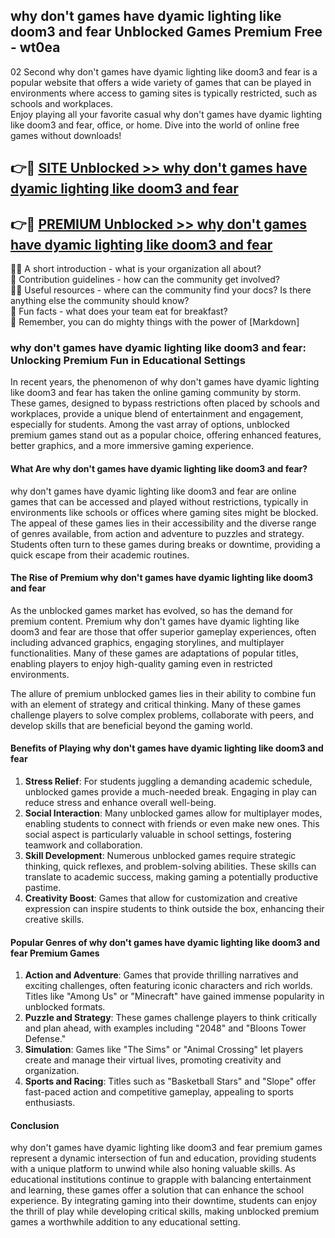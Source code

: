 ## why don't games have dyamic lighting like doom3 and fear Unblocked Games Premium Free - wt0ea

02 Second why don't games have dyamic lighting like doom3 and fear is a popular website that offers a wide variety of games that can be played in environments where access to gaming sites is typically restricted, such as schools and workplaces.  
Enjoy playing all your favorite casual why don't games have dyamic lighting like doom3 and fear, office, or home. Dive into the world of online free games without downloads!

## 👉🔴 [SITE Unblocked >> why don't games have dyamic lighting like doom3 and fear](http://freeplayer.one?title=why_don't_games_have_dyamic_lighting_like_doom3_and_fear&ref=13D)

## 👉🔴 [PREMIUM Unblocked >> why don't games have dyamic lighting like doom3 and fear](http://freeplayer.one?title=why_don't_games_have_dyamic_lighting_like_doom3_and_fear&ref=13D)

🙋‍♀️ A short introduction - what is your organization all about?  
🌈 Contribution guidelines - how can the community get involved?  
👩‍💻 Useful resources - where can the community find your docs? Is there anything else the community should know?  
🍿 Fun facts - what does your team eat for breakfast?  
🧙 Remember, you can do mighty things with the power of [Markdown]

### why don't games have dyamic lighting like doom3 and fear: Unlocking Premium Fun in Educational Settings

In recent years, the phenomenon of why don't games have dyamic lighting like doom3 and fear has taken the online gaming community by storm. These games, designed to bypass restrictions often placed by schools and workplaces, provide a unique blend of entertainment and engagement, especially for students. Among the vast array of options, unblocked premium games stand out as a popular choice, offering enhanced features, better graphics, and a more immersive gaming experience.

#### What Are why don't games have dyamic lighting like doom3 and fear?

why don't games have dyamic lighting like doom3 and fear are online games that can be accessed and played without restrictions, typically in environments like schools or offices where gaming sites might be blocked. The appeal of these games lies in their accessibility and the diverse range of genres available, from action and adventure to puzzles and strategy. Students often turn to these games during breaks or downtime, providing a quick escape from their academic routines.

#### The Rise of Premium why don't games have dyamic lighting like doom3 and fear

As the unblocked games market has evolved, so has the demand for premium content. Premium why don't games have dyamic lighting like doom3 and fear are those that offer superior gameplay experiences, often including advanced graphics, engaging storylines, and multiplayer functionalities. Many of these games are adaptations of popular titles, enabling players to enjoy high-quality gaming even in restricted environments.

The allure of premium unblocked games lies in their ability to combine fun with an element of strategy and critical thinking. Many of these games challenge players to solve complex problems, collaborate with peers, and develop skills that are beneficial beyond the gaming world.

#### Benefits of Playing why don't games have dyamic lighting like doom3 and fear

1.  **Stress Relief**: For students juggling a demanding academic schedule, unblocked games provide a much-needed break. Engaging in play can reduce stress and enhance overall well-being.
2.  **Social Interaction**: Many unblocked games allow for multiplayer modes, enabling students to connect with friends or even make new ones. This social aspect is particularly valuable in school settings, fostering teamwork and collaboration.
3.  **Skill Development**: Numerous unblocked games require strategic thinking, quick reflexes, and problem-solving abilities. These skills can translate to academic success, making gaming a potentially productive pastime.
4.  **Creativity Boost**: Games that allow for customization and creative expression can inspire students to think outside the box, enhancing their creative skills.

#### Popular Genres of why don't games have dyamic lighting like doom3 and fear Premium Games

1.  **Action and Adventure**: Games that provide thrilling narratives and exciting challenges, often featuring iconic characters and rich worlds. Titles like "Among Us" or "Minecraft" have gained immense popularity in unblocked formats.
2.  **Puzzle and Strategy**: These games challenge players to think critically and plan ahead, with examples including "2048" and "Bloons Tower Defense."
3.  **Simulation**: Games like "The Sims" or "Animal Crossing" let players create and manage their virtual lives, promoting creativity and organization.
4.  **Sports and Racing**: Titles such as "Basketball Stars" and "Slope" offer fast-paced action and competitive gameplay, appealing to sports enthusiasts.

#### Conclusion

why don't games have dyamic lighting like doom3 and fear premium games represent a dynamic intersection of fun and education, providing students with a unique platform to unwind while also honing valuable skills. As educational institutions continue to grapple with balancing entertainment and learning, these games offer a solution that can enhance the school experience. By integrating gaming into their downtime, students can enjoy the thrill of play while developing critical skills, making unblocked premium games a worthwhile addition to any educational setting.